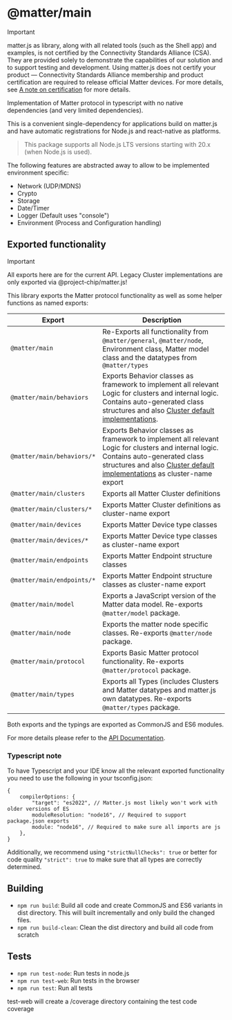 # @matter/main

> [!IMPORTANT]
> matter.js as library, along with all related tools (such as the Shell app) and examples, is not certified by the Connectivity Standards Alliance (CSA). They are provided solely to demonstrate the capabilities of our solution and to support testing and development.  Using matter.js does not certify your product — Connectivity Standards Alliance membership and product certification are required to release official Matter devices. For more details, see [A note on certification](https://github.com/matter-js/matter.js/blob/main/README.md#a-note-on-certification) for more details.

Implementation of Matter protocol in typescript with no native dependencies (and very limited dependencies).

This is a convenient single-dependency for applications build on matter.js and have automatic registrations for Node.js 
and react-native as platforms.

> This package supports all Node.js LTS versions starting with 20.x (when Node.js is used).

The following features are abstracted away to allow to be implemented environment specific:

-   Network (UDP/MDNS)
-   Crypto
-   Storage
-   Date/Timer
-   Logger (Default uses "console")
-   Environment (Process and Configuration handling)

## Exported functionality

> [!IMPORTANT]
> All exports here are for the current API. Legacy Cluster implementations are only exported via @project-chip/matter.js!

This library exports the Matter protocol functionality as well as some helper functions as named exports:

| Export                     | Description                                                                                                                                                                                                                                                      |
|----------------------------|------------------------------------------------------------------------------------------------------------------------------------------------------------------------------------------------------------------------------------------------------------------|
| `@matter/main`             | Re-Exports all functionality from `@matter/general`, `@matter/node`, Environment class, Matter model class and the datatypes from `@matter/types`                                                                                                                |
| `@matter/main/behaviors`   | Exports Behavior classes as framework to implement all relevant Logic for clusters and internal logic. Contains auto-generated class structures and also [Cluster default implementations](../../docs/CLUSTER_DEFAULT_IMPLEMENTATIONS.md).                       |
| `@matter/main/behaviors/*` | Exports Behavior classes as framework to implement all relevant Logic for clusters and internal logic. Contains auto-generated class structures and also [Cluster default implementations](../../docs/CLUSTER_DEFAULT_IMPLEMENTATIONS.md) as cluster-name export |
| `@matter/main/clusters`    | Exports all Matter Cluster definitions                                                                                                                                                                                                                           |
| `@matter/main/clusters/*`  | Exports Matter Cluster definitions as cluster-name export                                                                                                                                                                                                        |
| `@matter/main/devices`     | Exports Matter Device type classes                                                                                                                                                                                                                               |
| `@matter/main/devices/*`   | Exports Matter Device type classes as cluster-name export                                                                                                                                                                                                        |
| `@matter/main/endpoints`   | Exports Matter Endpoint structure classes                                                                                                                                                                                                                        |
| `@matter/main/endpoints/*` | Exports Matter Endpoint structure classes as cluster-name export                                                                                                                                                                                                 |
| `@matter/main/model`       | Exports a JavaScript version of the Matter data model. Re-exports `@matter/model` package.                                                                                                                                                                       |
| `@matter/main/node`        | Exports the matter node specific classes. Re-exports `@matter/node` package.                                                                                                                                                                                     |
| `@matter/main/protocol`    | Exports Basic Matter protocol functionality. Re-exports `@matter/protocol` package.                                                                                                                                                                              |
| `@matter/main/types`       | Exports all Types (includes Clusters and Matter datatypes and matter.js own datatypes. Re-exports `@matter/types` package.                                                                                                                                       |

Both exports and the typings are exported as CommonJS and ES6 modules.

For more details please refer to the [API Documentation](../../docs/README.md).

### Typescript note

To have Typescript and your IDE know all the relevant exported functionality you need to use the following in your tsconfig.json:

```json5
{
    compilerOptions: {
        "target": "es2022", // Matter.js most likely won't work with older versions of ES
        moduleResolution: "node16", // Required to support package.json exports
        module: "node16", // Required to make sure all imports are js
    },
}
```

Additionally, we recommend using `"strictNullChecks": true` or better for code quality `"strict": true` to make sure that all types are correctly determined.

## Building

-   `npm run build`: Build all code and create CommonJS and ES6 variants in dist directory. This will built incrementally and only build the changed files.
-   `npm run build-clean`: Clean the dist directory and build all code from scratch

## Tests

-   `npm run test-node`: Run tests in node.js
-   `npm run test-web`: Run tests in the browser
-   `npm run test`: Run all tests

test-web will create a /coverage directory containing the test code coverage
